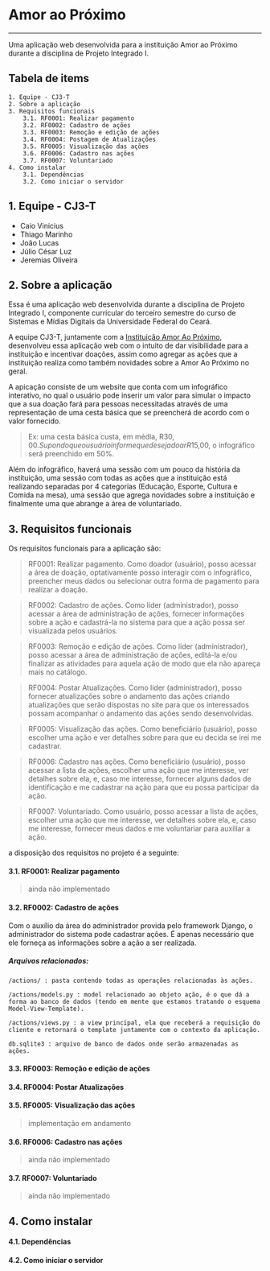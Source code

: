 # Amor ao Próximo
-------------------------------------------------------------------------------------
Uma aplicação web desenvolvida para a instituição Amor ao Próximo durante a disciplina de Projeto Integrado I.  
  
  
## Tabela de items
    1. Equipe - CJ3-T  
    2. Sobre a aplicação
    3. Requisitos funcionais 
        3.1. RF0001: Realizar pagamento  
        3.2. RF0002: Cadastro de ações 
        3.3. RF0003: Remoção e edição de ações 
        3.4. RF0004: Postagem de Atualizações
        3.5. RF0005: Visualização das ações
        3.6. RF0006: Cadastro nas ações
        3.7. RF0007: Voluntariado
    4. Como instalar
        3.1. Dependências
        3.2. Como iniciar o servidor


## 1. Equipe - CJ3-T
- Caio Vinicius
- Thiago Marinho
- João Lucas
- Júlio César Luz
- Jeremias Oliveira

## 2. Sobre a aplicação
Essa é uma aplicação web desenvolvida durante a disciplina de Projeto Integrado I, componente curricular do terceiro semestre do curso de Sistemas e Mídias Digitais da Universidade Federal do Ceará. 

A equipe CJ3-T, juntamente com a [Instituição Amor Ao Próximo](https://www.instagram.com/oficialamoraoproximo/), desenvolveu essa aplicação web com o intuito de dar visibilidade para a instituição e incentivar doações, assim como agregar as ações que a instituição realiza como também novidades sobre a Amor Ao Próximo no geral.

A apicação consiste de um website que conta com um infográfico interativo, no qual o usuário pode inserir um valor para simular o impacto que a sua doação fará para pessoas necessitadas através de uma representação de uma cesta básica que se preencherá de acordo com o valor fornecido.

> Ex: uma cesta básica custa, em média, R$30,00. Supondo que o usuário informe que deseja doar R$15,00, o infográfico será preenchido em 50%.

Além do infográfico, haverá uma sessão com um pouco da história da instituição, uma sessão com todas as ações que a instituição está realizando separadas por 4 categorias (Educação, Esporte, Cultura e Comida na mesa), uma sessão que agrega novidades sobre a instituição e finalmente uma que abrange a área de voluntariado.

## 3. Requisitos funcionais
Os requisitos funcionais para a aplicação são:
    
> RF0001: Realizar pagamento. Como doador (usuário), posso acessar a área de doação, optativamente posso interagir com o infográfico, preencher meus dados ou selecionar outra forma de pagamento para realizar a doação.
    
> RF0002: Cadastro de ações. Como líder (administrador), posso acessar a área de administração de ações, fornecer informações sobre a ação e cadastrá-la no sistema para que a ação possa ser visualizada pelos usuários.

> RF0003: Remoção e edição de ações. Como líder (administrador), posso acessar a área de administração de ações, editá-la e/ou finalizar as atividades para aquela ação de modo que ela não apareça mais no catálogo.

> RF0004: Postar Atualizações. Como líder (administrador), posso fornecer atualizações sobre o andamento das ações criando atualizações que serão dispostas no site para que os interessados possam acompanhar o andamento das ações sendo desenvolvidas.

> RF0005: Visualização das ações. Como beneficiário (usuário), posso escolher uma ação e ver detalhes sobre para que eu decida se irei me cadastrar.

> RF0006: Cadastro nas ações. Como beneficiário (usuário), posso acessar a lista de ações, escolher uma ação que me interesse, ver detalhes sobre ela, e, caso me interesse, fornecer alguns dados de identificação e me cadastrar na ação para que eu possa participar da ação.

> RF0007: Voluntariado. Como usuário, posso acessar a lista de ações, escolher uma ação que me interesse, ver detalhes sobre ela, e, caso me interesse, fornecer meus dados e me voluntariar para auxiliar a ação.

a disposição dos requisitos no projeto é a seguinte:

#### 3.1. RF0001: Realizar pagamento
> ainda não implementado

#### 3.2. RF0002: Cadastro de ações
Com o auxílio da área do administrador provida pelo framework Django, o administrador do sistema pode cadastrar ações. É apenas necessário que ele forneça as informações sobre a ação a ser realizada.

##### Arquivos relacionados:

    /actions/ : pasta contendo todas as operações relacionadas às ações.
    
    /actions/models.py : model relacionado ao objeto ação, é o que dá a forma ao banco de dados (tendo em mente que estamos tratando o esquema Model-View-Template).
    
    /actions/views.py : a view principal, ela que receberá a requisição do cliente e retornará o template juntamente com o contexto da aplicação.
    
    db.sqlite3 : arquivo de banco de dados onde serão armazenadas as ações.

#### 3.3. RF0003: Remoção e edição de ações


#### 3.4. RF0004: Postar Atualizações


#### 3.5. RF0005: Visualização das ações
> implementação em andamento

#### 3.6. RF0006: Cadastro nas ações
> ainda não implementado

#### 3.7. RF0007: Voluntariado
> ainda não implementado

## 4. Como instalar

#### 4.1. Dependências

#### 4.2. Como iniciar o servidor
